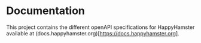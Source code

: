 # Documentation

This project contains the different openAPI specifications for HappyHamster available at (docs.happyhamster.org)[https://docs.happyhamster.org].
